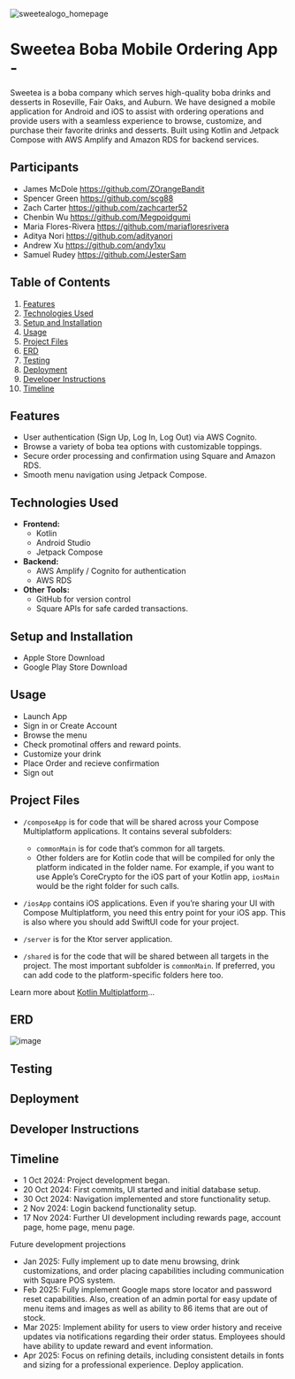 ![sweetealogo_homepage](https://github.com/user-attachments/assets/8d8cfbfe-0bc3-4473-8b66-901572748894)

# Sweetea Boba Mobile Ordering App -

Sweetea is a boba company which serves high-quality boba drinks and desserts in Roseville, Fair Oaks, and Auburn. We have designed a mobile application for Android and iOS to assist with ordering operations and provide users with a seamless experience to browse, customize, and purchase their favorite drinks and desserts. Built using Kotlin and Jetpack Compose with AWS Amplify and Amazon RDS for backend services.

## Participants
- James McDole https://github.com/ZOrangeBandit
- Spencer Green https://github.com/scg88
- Zach Carter https://github.com/zachcarter52
- Chenbin Wu https://github.com/Megpoidgumi
- Maria Flores-Rivera https://github.com/mariafloresrivera
- Aditya Nori https://github.com/adityanori
- Andrew Xu https://github.com/andy1xu
- Samuel Rudey https://github.com/JesterSam

## Table of Contents
1. [Features](#features)
2. [Technologies Used](#technologies-used)
3. [Setup and Installation](#setup-and-installation)
4. [Usage](#usage)
5. [Project Files](#project-files)
6. [ERD](#erd)
7. [Testing](#testing)
8. [Deployment](#deployment)
9. [Developer Instructions](#developer-instructions)
10. [Timeline](#timeline)



## Features
- User authentication (Sign Up, Log In, Log Out) via AWS Cognito.
- Browse a variety of boba tea options with customizable toppings.
- Secure order processing and confirmation using Square and Amazon RDS.
- Smooth menu navigation using Jetpack Compose.

## Technologies Used
- **Frontend:**
  - Kotlin
  - Android Studio
  - Jetpack Compose
- **Backend:**
  - AWS Amplify / Cognito for authentication
  - AWS RDS
- **Other Tools:**
  - GitHub for version control
  - Square APIs for safe carded transactions.
 
## Setup and Installation
  - Apple Store Download
  - Google Play Store Download

## Usage
  - Launch App
  - Sign in or Create Account
  - Browse the menu
  - Check promotinal offers and reward points.
  - Customize your drink
  - Place Order and recieve confirmation
  - Sign out

## Project Files
  * `/composeApp` is for code that will be shared across your Compose Multiplatform applications.
  It contains several subfolders:
    - `commonMain` is for code that’s common for all targets.
    - Other folders are for Kotlin code that will be compiled for only the platform indicated in the folder name.
      For example, if you want to use Apple’s CoreCrypto for the iOS part of your Kotlin app,
      `iosMain` would be the right folder for such calls.

  * `/iosApp` contains iOS applications. Even if you’re sharing your UI with Compose Multiplatform, 
  you need this entry point for your iOS app. This is also where you should add SwiftUI code for your project.

  * `/server` is for the Ktor server application.

  * `/shared` is for the code that will be shared between all targets in the project.
  The most important subfolder is `commonMain`. If preferred, you can add code to the platform-specific folders here too.


Learn more about [Kotlin Multiplatform](https://www.jetbrains.com/help/kotlin-multiplatform-dev/get-started.html)…

## ERD
![image](https://github.com/user-attachments/assets/f6208f7e-51c6-4738-9cb6-a6c2a795253b)


## Testing

## Deployment

## Developer Instructions

## Timeline
  - 1 Oct 2024:  Project development began.
  - 20 Oct 2024: First commits, UI started and initial database setup.
  - 30 Oct 2024: Navigation implemented and store functionality setup.
  - 2 Nov 2024: Login backend functionality setup.
  - 17 Nov 2024: Further UI development including rewards page, account page, home page, menu page.

  Future development projections
  - Jan 2025: Fully implement up to date menu browsing, drink customizations, and order placing capabilities including communication with Square POS system.
  - Feb 2025: Fully implement Google maps store locator and password reset capabilities. Also, creation of an admin portal for easy update of menu items and images as well as ability to 86 items that are out of stock.
  - Mar 2025: Implement ability for users to view order history and receive updates via notifications regarding their order status. Employees should have ability to update reward and event information.
  - Apr 2025: Focus on refining details, including consistent details in fonts and sizing for a professional experience. Deploy application.
